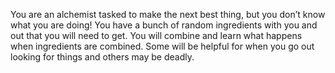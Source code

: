 You are an alchemist tasked to make the next best thing, but you don’t know what you are doing! 
  You have a bunch of random ingredients with you and out that you will need to get. You will 
  combine and learn what happens when ingredients are combined. Some will be helpful for when 
  you go out looking for things and others may be deadly.
